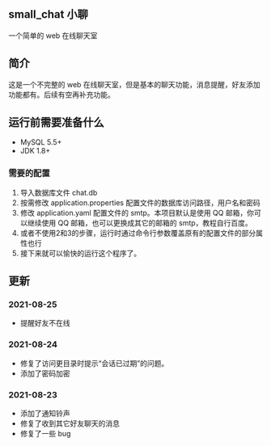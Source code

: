 ## small_chat 小聊

一个简单的 web 在线聊天室

## 简介

这是一个不完整的 web 在线聊天室，但是基本的聊天功能，消息提醒，好友添加功能都有。后续有空再补充功能。

## 运行前需要准备什么

- MySQL 5.5+
- JDK 1.8+

### 需要的配置

1. 导入数据库文件 chat.db
2. 按需修改 application.properties 配置文件的数据库访问路径，用户名和密码
3. 修改 application.yaml 配置文件的 smtp。本项目默认是使用 QQ 邮箱，你可以继续使用 QQ 邮箱，也可以更换成其它的邮箱的 smtp，教程自行百度。
4. 或者不使用2和3的步骤，运行时通过命令行参数覆盖原有的配置文件的部分属性也行
5. 接下来就可以愉快的运行这个程序了。

## 更新

### 2021-08-25

- 提醒好友不在线

### 2021-08-24

- 修复了访问更目录时提示“会话已过期”的问题。
- 添加了密码加密

### 2021-08-23

- 添加了通知铃声
- 修复了收到其它好友聊天的消息
- 修复了一些 bug

